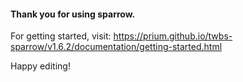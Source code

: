 #### Thank you for using sparrow.

For getting started, visit: https://prium.github.io/twbs-sparrow/v1.6.2/documentation/getting-started.html

Happy editing!
